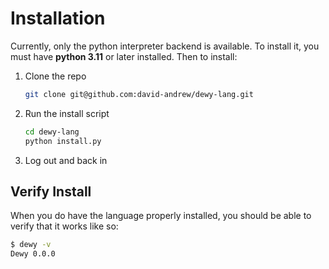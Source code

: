 # Installation

Currently, only the python interpreter backend is available. To install it, you must have **python 3.11** or later installed. Then to install:
1. Clone the repo
    ```bash
    git clone git@github.com:david-andrew/dewy-lang.git
    ```
2. Run the install script
    ```bash
    cd dewy-lang
    python install.py
    ```
3. Log out and back in

## Verify Install

When you do have the language properly installed, you should be able to verify that it works like so:

```bash
$ dewy -v
Dewy 0.0.0
```